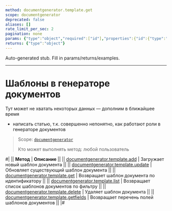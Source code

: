 ```yaml
---
method: documentgenerator.template.get
scope: documentgenerator
deprecated: false
aliases: []
rate_limit_per_sec: 2
pagination: none
params: {"type":"object","required":["id"],"properties":{"id":{"type":"integer"}}}
returns: {"type":"object"}
---
```


Auto-generated stub. Fill in params/returns/examples.

---

# Шаблоны в генераторе документов



Тут может не хватать некоторых данных — дополним в ближайшее время







- написать статью, т.к. совершенно непонятно, как работают роли в генераторе документов





> Scope: [`documentgenerator`](../../scopes/permissions.md)
>
> Кто может выполнять метод: любой пользователь

#|
|| **Метод** | **Описание** ||
|| [documentgenerator.template.add](./document-generator-template-add.md) | Загружает новый шаблон документа ||
|| [documentgenerator.template.update](./document-generator-template-update.md) | Обновляет существующий шаблон документа ||
|| [documentgenerator.template.get](./document-generator-template-get.md) | Возвращает шаблон документа по идентификатору ||
|| [documentgenerator.template.list](./document-generator-template-list.md) | Возвращает список шаблонов документов по фильтру ||
|| [documentgenerator.template.delete](./document-generator-template-delete.md) | Удаляет шаблон документа ||
|| [documentgenerator.template.getfields](./document-generator-template-get-fields.md) | Возвращает перечень полей шаблонов документов ||
|#
